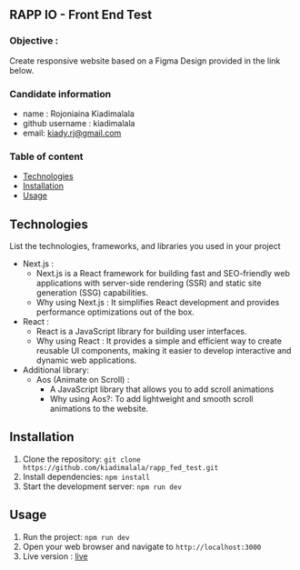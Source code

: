 ## RAPP IO - Front End Test

### Objective : 
Create responsive website based on a Figma Design provided in the link below.

### Candidate information
- name : Rojoniaina Kiadimalala
- github username : kiadimalala
- email: kiady.rj@gmail.com
  

### Table of content
- [Technologies](#technologies)
- [Installation](#installation)
- [Usage](#usage)


## Technologies
List the technologies, frameworks, and libraries you used in your project
- Next.js :
    - Next.js is a React framework for building fast and SEO-friendly web applications with server-side rendering (SSR) and static site generation (SSG) capabilities.
    - Why using Next.js : It simplifies React development and provides performance optimizations out of the box.
- React :
    -  React is a JavaScript library for building user interfaces.
    -  Why using React : It provides a simple and efficient way to create reusable UI components, making it easier to develop interactive and dynamic web applications.
- Additional library:
    - Aos (Animate on Scroll) :
        - A JavaScript library that allows you to add scroll animations
        - Why using Aos?: To add lightweight and smooth scroll animations to the website.


## Installation
1. Clone the repository: `git clone https://github.com/kiadimalala/rapp_fed_test.git`
2. Install dependencies: `npm install`
3. Start the development server: `npm run dev`


## Usage
1. Run the project: `npm run dev`
2. Open your web browser and navigate to `http://localhost:3000`
3. Live version : [live](https://rapp-fed-test.vercel.app/)

